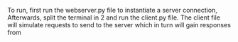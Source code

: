 To run, first run the webserver.py file to instantiate a server connection,
Afterwards, split the terminal in 2 and run the client.py file. The client file will simulate requests to send to the server which in turn will gain responses from
